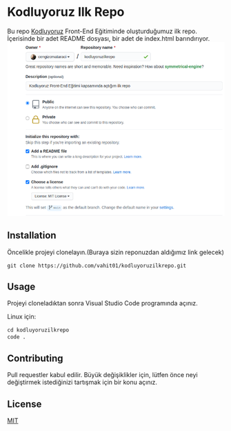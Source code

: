 # **Kodluyoruz Ilk Repo**
Bu repo [Kodluyoruz](https://www.kodluyoruz.org) Front-End Eğitiminde oluşturduğumuz ilk repo. İçerisinde bir adet README dosyası, bir adet de index.html barındırıyor.
![Projeden bir resim](https://raw.githubusercontent.com/Kodluyoruz/taskforce/main/git/odev1/figures/github.png)
## **Installation**
Öncelikle projeyi clonelayın.(Buraya sizin reponuzdan aldığımız link gelecek)
```
git clone https://github.com/vahit01/kodluyoruzilkrepo.git
```
## __Usage__
Projeyi cloneladıktan sonra Visual Studio Code programında açınız.

Linux için:

```
cd kodluyoruzilkrepo
code .
```
## **Contributing**
Pull requestler kabul edilir. Büyük değişiklikler için, lütfen önce neyi değiştirmek istediğinizi tartışmak için bir konu açınız.

## __License__
[MIT](https://choosealicense.com/licenses/mit/)
